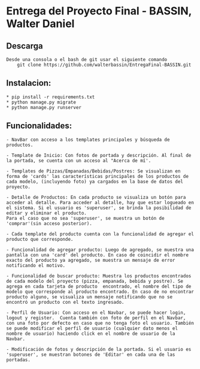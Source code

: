 # Entrega del Proyecto Final - BASSIN, Walter Daniel 

## Descarga
    Desde una consola o el bash de git usar el siguiente comando
        git clone https://github.com/walterbassin/EntregaFinal-BASSIN.git


## Instalacion:
    * pip install -r requirements.txt
    * python manage.py migrate
    * python manage.py runserver

## Funcionalidades:

    - NavBar con acceso a los templates principales y búsqueda de productos.

    - Template de Inicio: Con fotos de portada y descripción. Al final de la portada, se cuenta con un acceso al "Acerca de mí'.

    - Templates de Pizzas/Empanadas/Bebidas/Postres: Se visualizan en forma de 'cards' las características principales de los productos de cada modelo, (incluyendo foto) ya cargados en la base de datos del proyecto.

    - Detalle de Productos: En cada producto se visualiza un botón para acceder al detalle. Para acceder al detalle, hay que estar logueado en el sistema. Si el usuario es 'superuser', se brinda la posibilidad de editar y eliminar el producto.
    Para el caso que no sea 'superuser', se muestra un botón de 'comprar'(sin acceso posterior).

    - Cada template del producto cuenta con la funcionalidad de agregar el producto que corresponde.

    - Funcionalidad de agregar producto: Luego de agregado, se muestra una pantalla con una 'card' del producto. En caso de coincidir el nombre exacto del producto ya agregado, se muestra un mensaje de error notificando el motivo.

    - Funcionalidad de buscar producto: Muestra los productos encontrados de cada modelo del proyecto (pizza, empanada, bebida y postre). Se agrega en cada tarjeta de producto  encontrado, el nombre del tipo de modelo que corresponde al producto encontrado. En caso de no encontrar producto alguno, se visualiza un mensaje notificando que no se encontró un producto con el texto ingresado. 

    - Perfil de Usuario: Con acceso en el Navbar, se puede hacer login, logout y register.  Cuenta también con foto de perfil en el Navbar, con una foto por defecto en caso que no tenga foto el usuario. También se puede modificar el perfil de usuario (cualquier dato menos el nombre de usuario) haciendo click en el nombre de usuario de la Navbar. 

    - Modificación de fotos y descripción de la portada. Si el usuario es 'superuser', se muestran botones de 'Editar' en cada una de las portadas. 
